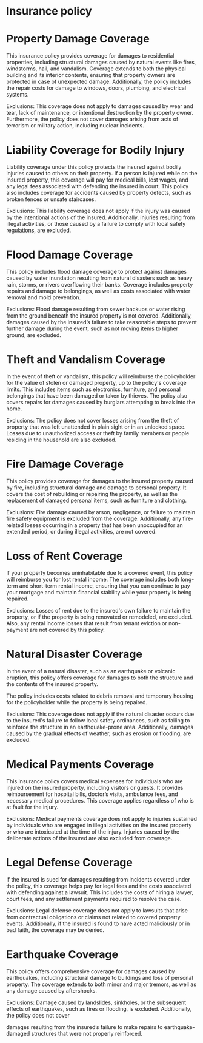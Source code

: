 # Insurance policy

# Property Damage Coverage

This insurance policy provides coverage for damages to residential properties, including structural damages caused by natural events like fires, windstorms, hail, and vandalism. Coverage extends to both the physical building and its interior contents, ensuring that property owners are protected in case of unexpected damage. Additionally, the policy includes the repair costs for damage to windows, doors, plumbing, and electrical systems.

Exclusions: This coverage does not apply to damages caused by wear and tear, lack of maintenance, or intentional destruction by the property owner. Furthermore, the policy does not cover damages arising from acts of terrorism or military action, including nuclear incidents.

# Liability Coverage for Bodily Injury

Liability coverage under this policy protects the insured against bodily injuries caused to others on their property. If a person is injured while on the insured property, this coverage will pay for medical bills, lost wages, and any legal fees associated with defending the insured in court. This policy also includes coverage for accidents caused by property defects, such as broken fences or unsafe staircases.

Exclusions: This liability coverage does not apply if the injury was caused by the intentional actions of the insured. Additionally, injuries resulting from illegal activities, or those caused by a failure to comply with local safety regulations, are excluded.

# Flood Damage Coverage

This policy includes flood damage coverage to protect against damages caused by water inundation resulting from natural disasters such as heavy rain, storms, or rivers overflowing their banks. Coverage includes property repairs and damage to belongings, as well as costs associated with water removal and mold prevention.

Exclusions: Flood damage resulting from sewer backups or water rising from the ground beneath the insured property is not covered. Additionally, damages caused by the insured’s failure to take reasonable steps to prevent further damage during the event, such as not moving items to higher ground, are excluded.

# Theft and Vandalism Coverage

In the event of theft or vandalism, this policy will reimburse the policyholder for the value of stolen or damaged property, up to the policy's coverage limits. This includes items such as electronics, furniture, and personal belongings that have been damaged or taken by thieves. The policy also covers repairs for damages caused by burglars attempting to break into the home.

Exclusions: The policy does not cover losses arising from the theft of property that was left unattended in plain sight or in an unlocked space. Losses due to unauthorized access or theft by family members or people residing in the household are also excluded.

# Fire Damage Coverage

This policy provides coverage for damages to the insured property caused by fire, including structural damage and damage to personal property. It covers the cost of rebuilding or repairing the property, as well as the replacement of damaged personal items, such as furniture and clothing.

Exclusions: Fire damage caused by arson, negligence, or failure to maintain fire safety equipment is excluded from the coverage. Additionally, any fire-related losses occurring in a property that has been unoccupied for an extended period, or during illegal activities, are not covered.

# Loss of Rent Coverage

If your property becomes uninhabitable due to a covered event, this policy will reimburse you for lost rental income. The coverage includes both long-term and short-term rental income, ensuring that you can continue to pay your mortgage and maintain financial stability while your property is being repaired.

Exclusions: Losses of rent due to the insured's own failure to maintain the property, or if the property is being renovated or remodeled, are excluded. Also, any rental income losses that result from tenant eviction or non-payment are not covered by this policy.

# Natural Disaster Coverage

In the event of a natural disaster, such as an earthquake or volcanic eruption, this policy offers coverage for damages to both the structure and the contents of the insured property.

The policy includes costs related to debris removal and temporary housing for the policyholder while the property is being repaired.

Exclusions: This coverage does not apply if the natural disaster occurs due to the insured's failure to follow local safety ordinances, such as failing to reinforce the structure in an earthquake-prone area. Additionally, damages caused by the gradual effects of weather, such as erosion or flooding, are excluded.

# Medical Payments Coverage

This insurance policy covers medical expenses for individuals who are injured on the insured property, including visitors or guests. It provides reimbursement for hospital bills, doctor’s visits, ambulance fees, and necessary medical procedures. This coverage applies regardless of who is at fault for the injury.

Exclusions: Medical payments coverage does not apply to injuries sustained by individuals who are engaged in illegal activities on the insured property or who are intoxicated at the time of the injury. Injuries caused by the deliberate actions of the insured are also excluded from coverage.

# Legal Defense Coverage

If the insured is sued for damages resulting from incidents covered under the policy, this coverage helps pay for legal fees and the costs associated with defending against a lawsuit. This includes the costs of hiring a lawyer, court fees, and any settlement payments required to resolve the case.

Exclusions: Legal defense coverage does not apply to lawsuits that arise from contractual obligations or claims not related to covered property events. Additionally, if the insured is found to have acted maliciously or in bad faith, the coverage may be denied.

# Earthquake Coverage

This policy offers comprehensive coverage for damages caused by earthquakes, including structural damage to buildings and loss of personal property. The coverage extends to both minor and major tremors, as well as any damage caused by aftershocks.

Exclusions: Damage caused by landslides, sinkholes, or the subsequent effects of earthquakes, such as fires or flooding, is excluded. Additionally, the policy does not cover

damages resulting from the insured’s failure to make repairs to earthquake-damaged structures that were not properly reinforced.
